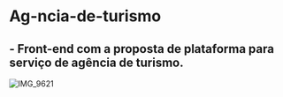 # Ag-ncia-de-turismo
## - Front-end com a proposta de plataforma para serviço de agência de turismo. 

![IMG_9621](https://user-images.githubusercontent.com/60757768/83658935-44bc6c80-a599-11ea-8f34-46a222cef3cf.gif)



